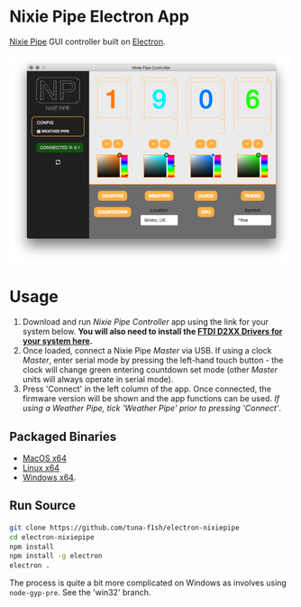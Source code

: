 # Nixie Pipe Electron App

[Nixie Pipe](http://www.nixiepipe.com) GUI controller built on [Electron](http://electron.atom.io/).

![Screenshot](/app/img/screenshot.png)

# Usage

1. Download and run _Nixie Pipe Controller_ app using the link for your system below. **You will also need to install the [FTDI D2XX Drivers for your system here](http://www.ftdichip.com/Drivers/D2XX.htm).**
2. Once loaded, connect a Nixie Pipe _Master_ via USB. If using a clock _Master_, enter serial mode by pressing the left-hand touch button - the clock will change green entering countdown set mode (other _Master_ units will always operate in serial mode). 
3. Press 'Connect' in the left column of the app. Once connected, the firmware version will be shown and the app functions can be used. _If using a Weather Pipe, tick 'Weather Pipe' prior to pressing 'Connect'_.

## Packaged Binaries

* [MacOS x64](https://github.com/tuna-f1sh/electron-nixiepipe/releases/download/1.1.1/Nixie.Pipe.Controller-darwin-x64.zip)
* [Linux x64](https://github.com/tuna-f1sh/electron-nixiepipe/releases/download/1.1.1/Nixie.Pipe.Controller-linux-x64.zip)
* [Windows x64](https://github.com/tuna-f1sh/electron-nixiepipe/releases/download/1.1.1/NPController-win32.zip).

## Run Source

```bash
git clone https://github.com/tuna-f1sh/electron-nixiepipe
cd electron-nixiepipe
npm install
npm install -g electron
electron .
```

The process is quite a bit more complicated on Windows as involves using `node-gyp-pre`. See the 'win32' branch.

